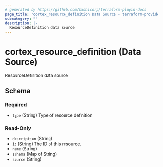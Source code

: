 ```yaml
---
# generated by https://github.com/hashicorp/terraform-plugin-docs
page_title: "cortex_resource_definition Data Source - terraform-provider-cortex"
subcategory: ""
description: |-
  ResourceDefinition data source
---
```


# cortex_resource_definition (Data Source)

ResourceDefinition data source



<!-- schema generated by tfplugindocs -->
## Schema

### Required

- `type` (String) Type of resource definition

### Read-Only

- `description` (String)
- `id` (String) The ID of this resource.
- `name` (String)
- `schema` (Map of String)
- `source` (String)



